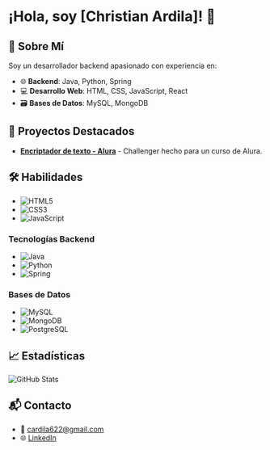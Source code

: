 # ¡Hola, soy [Christian Ardila]! 👋

## 🌟 Sobre Mí

Soy un desarrollador backend apasionado con experiencia en:

- 🌐 **Backend**: Java, Python, Spring
- 💻 **Desarrollo Web**: HTML, CSS, JavaScript, React
- 🗃️ **Bases de Datos**: MySQL, MongoDB

## 🚀 Proyectos Destacados

- [**Encriptador de texto - Alura**]() - Challenger hecho para un curso de Alura.

## 🛠️ Habilidades

- ![HTML5](https://img.shields.io/badge/HTML5-%23E34F26.svg?style=for-the-badge&logo=html5&logoColor=white)
- ![CSS3](https://img.shields.io/badge/CSS3-%231572B6.svg?style=for-the-badge&logo=css3&logoColor=white)
- ![JavaScript](https://img.shields.io/badge/JavaScript-%23F7DF1C.svg?style=for-the-badge&logo=javascript&logoColor=black)

### Tecnologías Backend

- ![Java](https://img.shields.io/badge/Java-%23E34F26.svg?style=for-the-badge&logo=java&logoColor=white)
- ![Python](https://img.shields.io/badge/Python-%233B4D99.svg?style=for-the-badge&logo=python&logoColor=white)
- ![Spring](https://img.shields.io/badge/Spring-%232B6C2C.svg?style=for-the-badge&logo=spring&logoColor=white)

### Bases de Datos

- ![MySQL](https://img.shields.io/badge/MySQL-%234479A1.svg?style=for-the-badge&logo=mysql&logoColor=white)
- ![MongoDB](https://img.shields.io/badge/MongoDB-%2347A248.svg?style=for-the-badge&logo=mongodb&logoColor=white)
- ![PostgreSQL](https://img.shields.io/badge/PostgreSQL-%23447A1.svg?style=for-the-badge&logo=postgresql&logoColor=white)

## 📈 Estadísticas

![GitHub Stats](https://github-readme-stats.vercel.app/api?username=mateosanchezh&show_icons=true&hide_title=true&count_private=true&hide=prs&theme=radical)

## 📬 Contacto

- 📧 [cardila622@gmail.com](cardila622@gmail.com)
- 🌐 [LinkedIn](https://www.linkedin.com/in/cristian-ardila-066025315/)

